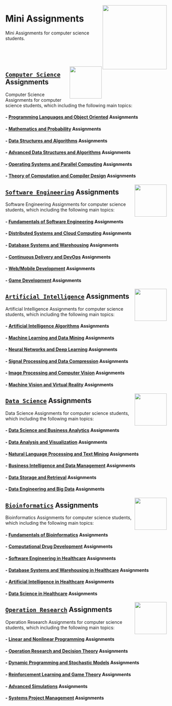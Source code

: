 <img align="right" width="200" src="https://github.com/cs-MohamedAyman/cs-MohamedAyman/blob/main/repos-logos/mini-assignments.jpg"></img>

# Mini Assignments
Mini Assignments for computer science students.

<br><br><br>

<img align="right" width="100" height="100" src="https://github.com/cs-MohamedAyman/cs-MohamedAyman/blob/main/repos-logos/computer-science-department.jpg">

## [`Computer Science`](https://github.com/cs-MohamedAyman/Hands-On-Experience/blob/master/Mini-Assignments/Computer-Science/README.md) Assignments
Computer Science Assignments for computer science students, which including the following main topics:

#### - [Programming Languages and Object Oriented](https://github.com/cs-MohamedAyman/Hands-On-Experience/blob/master/Mini-Assignments/Computer-Science/README.md) Assignments
#### - [Mathematics and Probability](https://github.com/cs-MohamedAyman/Hands-On-Experience/blob/master/Mini-Assignments/Computer-Science/README.md) Assignments
#### - [Data Structures and Algorithms](https://github.com/cs-MohamedAyman/Hands-On-Experience/blob/master/Mini-Assignments/Computer-Science/README.md) Assignments
#### - [Advanced Data Structures and Algorithms](https://github.com/cs-MohamedAyman/Hands-On-Experience/blob/master/Mini-Assignments/Computer-Science/README.md) Assignments
#### - [Operating Systems and Parallel Computing](https://github.com/cs-MohamedAyman/Hands-On-Experience/blob/master/Mini-Assignments/Computer-Science/README.md) Assignments
#### - [Theory of Computation and Compiler Design](https://github.com/cs-MohamedAyman/Hands-On-Experience/blob/master/Mini-Assignments/Computer-Science/README.md) Assignments

<img align="right" width="100" height="100" src="https://github.com/cs-MohamedAyman/cs-MohamedAyman/blob/main/repos-logos/software-engineering-department.jpg">

## [`Software Engineering`](https://github.com/cs-MohamedAyman/Hands-On-Experience/blob/master/Mini-Assignments/Software-Engineering/README.md) Assignments
Software Engineering Assignments for computer science students, which including the following main topics:

#### - [Fundamentals of Software Engineering](https://github.com/cs-MohamedAyman/Hands-On-Experience/blob/master/Mini-Assignments/Software-Engineering/README.md) Assignments
#### - [Distributed Systems and Cloud Computing](https://github.com/cs-MohamedAyman/Hands-On-Experience/blob/master/Mini-Assignments/Software-Engineering/README.md) Assignments
#### - [Database Systems and Warehousing](https://github.com/cs-MohamedAyman/Hands-On-Experience/blob/master/Mini-Assignments/Software-Engineering/README.md) Assignments
#### - [Continuous Delivery and DevOps](https://github.com/cs-MohamedAyman/Hands-On-Experience/blob/master/Mini-Assignments/Software-Engineering/README.md) Assignments
#### - [Web/Mobile Development](https://github.com/cs-MohamedAyman/Hands-On-Experience/blob/master/Mini-Assignments/Software-Engineering/README.md) Assignments
#### - [Game Development](https://github.com/cs-MohamedAyman/Hands-On-Experience/blob/master/Mini-Assignments/Software-Engineering/README.md) Assignments

<img align="right" width="100" height="100" src="https://github.com/cs-MohamedAyman/cs-MohamedAyman/blob/main/repos-logos/artificial-intelligence-department.jpg">

## [`Artificial Intelligence`](https://github.com/cs-MohamedAyman/Hands-On-Experience/blob/master/Mini-Assignments/Artificial-Intelligence/README.md) Assignments
Artificial Intelligence Assignments for computer science students, which including the following main topics:

#### - [Artificial Intelligence Algorithms](https://github.com/cs-MohamedAyman/Hands-On-Experience/blob/master/Mini-Assignments/Artificial-Intelligence/README.md) Assignments
#### - [Machine Learning and Data Mining](https://github.com/cs-MohamedAyman/Hands-On-Experience/blob/master/Mini-Assignments/Artificial-Intelligence/README.md) Assignments
#### - [Neural Networks and Deep Learning](https://github.com/cs-MohamedAyman/Hands-On-Experience/blob/master/Mini-Assignments/Artificial-Intelligence/README.md) Assignments
#### - [Signal Processing and Data Compression](https://github.com/cs-MohamedAyman/Hands-On-Experience/blob/master/Mini-Assignments/Artificial-Intelligence/README.md) Assignments
#### - [Image Processing and Computer Vision](https://github.com/cs-MohamedAyman/Hands-On-Experience/blob/master/Mini-Assignments/Artificial-Intelligence/README.md) Assignments
#### - [Machine Vision and Virtual Reality](https://github.com/cs-MohamedAyman/Hands-On-Experience/blob/master/Mini-Assignments/Artificial-Intelligence/README.md) Assignments

<img align="right" width="100" height="100" src="https://github.com/cs-MohamedAyman/cs-MohamedAyman/blob/main/repos-logos/data-science-department.jpg">

## [`Data Science`](https://github.com/cs-MohamedAyman/Hands-On-Experience/blob/master/Mini-Assignments/Data-Science/README.md) Assignments
Data Science Assignments for computer science students, which including the following main topics:

#### - [Data Science and Business Analytics](https://github.com/cs-MohamedAyman/Hands-On-Experience/blob/master/Mini-Assignments/Data-Science/README.md) Assignments
#### - [Data Analysis and Visualization](https://github.com/cs-MohamedAyman/Hands-On-Experience/blob/master/Mini-Assignments/Data-Science/README.md) Assignments
#### - [Natural Language Processing and Text Mining](https://github.com/cs-MohamedAyman/Hands-On-Experience/blob/master/Mini-Assignments/Data-Science/README.md) Assignments
#### - [Business Intelligence and Data Management](https://github.com/cs-MohamedAyman/Hands-On-Experience/blob/master/Mini-Assignments/Data-Science/README.md) Assignments
#### - [Data Storage and Retrieval](https://github.com/cs-MohamedAyman/Hands-On-Experience/blob/master/Mini-Assignments/Data-Science/README.md) Assignments
#### - [Data Engineering and Big Data](https://github.com/cs-MohamedAyman/Hands-On-Experience/blob/master/Mini-Assignments/Data-Science/README.md) Assignments

<img align="right" width="100" height="100" src="https://github.com/cs-MohamedAyman/cs-MohamedAyman/blob/main/repos-logos/bioinformatics-department.jpg">

## [`Bioinformatics`](https://github.com/cs-MohamedAyman/Hands-On-Experience/blob/master/Mini-Assignments/Bioinformatics/README.md) Assignments
Bioinformatics Assignments for computer science students, which including the following main topics:

#### - [Fundamentals of Bioinformatics](https://github.com/cs-MohamedAyman/Hands-On-Experience/blob/master/Mini-Assignments/Bioinformatics/README.md) Assignments
#### - [Computational Drug Development](https://github.com/cs-MohamedAyman/Hands-On-Experience/blob/master/Mini-Assignments/Bioinformatics/README.md) Assignments
#### - [Software Engineering in Healthcare](https://github.com/cs-MohamedAyman/Hands-On-Experience/blob/master/Mini-Assignments/Bioinformatics/README.md) Assignments
#### - [Database Systems and Warehousing in Healthcare](https://github.com/cs-MohamedAyman/Hands-On-Experience/blob/master/Mini-Assignments/Bioinformatics/README.md) Assignments
#### - [Artificial Intelligence in Healthcare](https://github.com/cs-MohamedAyman/Hands-On-Experience/blob/master/Mini-Assignments/Bioinformatics/README.md) Assignments
#### - [Data Science in Healthcare](https://github.com/cs-MohamedAyman/Hands-On-Experience/blob/master/Mini-Assignments/Bioinformatics/README.md) Assignments

<img align="right" width="100" height="100" src="https://github.com/cs-MohamedAyman/cs-MohamedAyman/blob/main/repos-logos/operation-research-department.jpg">

## [`Operation Research`](https://github.com/cs-MohamedAyman/Hands-On-Experience/blob/master/Mini-Assignments/Operation-Research/README.md) Assignments
Operation Research Assignments for computer science students, which including the following main topics:

#### - [Linear and Nonlinear Programming](https://github.com/cs-MohamedAyman/Hands-On-Experience/blob/master/Mini-Assignments/Operation-Research/README.md) Assignments
#### - [Operation Research and Decision Theory](https://github.com/cs-MohamedAyman/Hands-On-Experience/blob/master/Mini-Assignments/Operation-Research/README.md) Assignments
#### - [Dynamic Programming and Stochastic Models](https://github.com/cs-MohamedAyman/Hands-On-Experience/blob/master/Mini-Assignments/Operation-Research/README.md) Assignments
#### - [Reinforcement Learning and Game Theory](https://github.com/cs-MohamedAyman/Hands-On-Experience/blob/master/Mini-Assignments/Operation-Research/README.md) Assignments
#### - [Advanced Simulations](https://github.com/cs-MohamedAyman/Hands-On-Experience/blob/master/Mini-Assignments/Operation-Research/README.md) Assignments
#### - [Systems Project Management](https://github.com/cs-MohamedAyman/Hands-On-Experience/blob/master/Mini-Assignments/Operation-Research/README.md) Assignments
